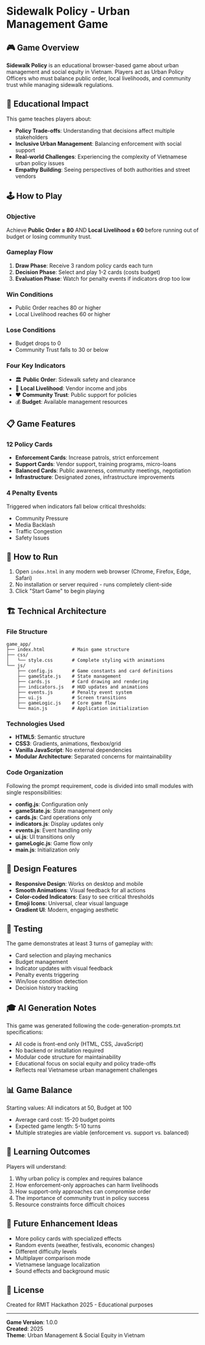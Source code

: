 # Sidewalk Policy - Urban Management Game

## 🎮 Game Overview

**Sidewalk Policy** is an educational browser-based game about urban management and social equity in Vietnam. Players act as Urban Policy Officers who must balance public order, local livelihoods, and community trust while managing sidewalk regulations.

## 🎯 Educational Impact

This game teaches players about:
- **Policy Trade-offs**: Understanding that decisions affect multiple stakeholders
- **Inclusive Urban Management**: Balancing enforcement with social support
- **Real-world Challenges**: Experiencing the complexity of Vietnamese urban policy issues
- **Empathy Building**: Seeing perspectives of both authorities and street vendors

## 🕹️ How to Play

### Objective
Achieve **Public Order ≥ 80** AND **Local Livelihood ≥ 60** before running out of budget or losing community trust.

### Gameplay Flow
1. **Draw Phase**: Receive 3 random policy cards each turn
2. **Decision Phase**: Select and play 1-2 cards (costs budget)
3. **Evaluation Phase**: Watch for penalty events if indicators drop too low

### Win Conditions
- Public Order reaches 80 or higher
- Local Livelihood reaches 60 or higher

### Lose Conditions
- Budget drops to 0
- Community Trust falls to 30 or below

### Four Key Indicators
- 🏛️ **Public Order**: Sidewalk safety and clearance
- 🛒 **Local Livelihood**: Vendor income and jobs
- ❤️ **Community Trust**: Public support for policies
- 💰 **Budget**: Available management resources

## 📋 Game Features

### 12 Policy Cards
- **Enforcement Cards**: Increase patrols, strict enforcement
- **Support Cards**: Vendor support, training programs, micro-loans
- **Balanced Cards**: Public awareness, community meetings, negotiation
- **Infrastructure**: Designated zones, infrastructure improvements

### 4 Penalty Events
Triggered when indicators fall below critical thresholds:
- Community Pressure
- Media Backlash
- Traffic Congestion
- Safety Issues

## 🚀 How to Run

1. Open `index.html` in any modern web browser (Chrome, Firefox, Edge, Safari)
2. No installation or server required - runs completely client-side
3. Click "Start Game" to begin playing

## 🏗️ Technical Architecture

### File Structure
```
game_app/
├── index.html          # Main game structure
├── css/
│   └── style.css       # Complete styling with animations
└── js/
    ├── config.js       # Game constants and card definitions
    ├── gameState.js    # State management
    ├── cards.js        # Card drawing and rendering
    ├── indicators.js   # HUD updates and animations
    ├── events.js       # Penalty event system
    ├── ui.js           # Screen transitions
    ├── gameLogic.js    # Core game flow
    └── main.js         # Application initialization
```

### Technologies Used
- **HTML5**: Semantic structure
- **CSS3**: Gradients, animations, flexbox/grid
- **Vanilla JavaScript**: No external dependencies
- **Modular Architecture**: Separated concerns for maintainability

### Code Organization
Following the prompt requirement, code is divided into small modules with single responsibilities:
- **config.js**: Configuration only
- **gameState.js**: State management only
- **cards.js**: Card operations only
- **indicators.js**: Display updates only
- **events.js**: Event handling only
- **ui.js**: UI transitions only
- **gameLogic.js**: Game flow only
- **main.js**: Initialization only

## 🎨 Design Features

- **Responsive Design**: Works on desktop and mobile
- **Smooth Animations**: Visual feedback for all actions
- **Color-coded Indicators**: Easy to see critical thresholds
- **Emoji Icons**: Universal, clear visual language
- **Gradient UI**: Modern, engaging aesthetic

## 🧪 Testing

The game demonstrates at least 3 turns of gameplay with:
- Card selection and playing mechanics
- Budget management
- Indicator updates with visual feedback
- Penalty events triggering
- Win/lose condition detection
- Decision history tracking

## 🎓 AI Generation Notes

This game was generated following the code-generation-prompts.txt specifications:
- All code is front-end only (HTML, CSS, JavaScript)
- No backend or installation required
- Modular code structure for maintainability
- Educational focus on social equity and policy trade-offs
- Reflects real Vietnamese urban management challenges

## 📊 Game Balance

Starting values: All indicators at 50, Budget at 100
- Average card cost: 15-20 budget points
- Expected game length: 5-10 turns
- Multiple strategies are viable (enforcement vs. support vs. balanced)

## 🌟 Learning Outcomes

Players will understand:
1. Why urban policy is complex and requires balance
2. How enforcement-only approaches can harm livelihoods
3. How support-only approaches can compromise order
4. The importance of community trust in policy success
5. Resource constraints force difficult choices

## 🔧 Future Enhancement Ideas

- More policy cards with specialized effects
- Random events (weather, festivals, economic changes)
- Different difficulty levels
- Multiplayer comparison mode
- Vietnamese language localization
- Sound effects and background music

## 📄 License

Created for RMIT Hackathon 2025 - Educational purposes

---

**Game Version**: 1.0.0  
**Created**: 2025  
**Theme**: Urban Management & Social Equity in Vietnam


